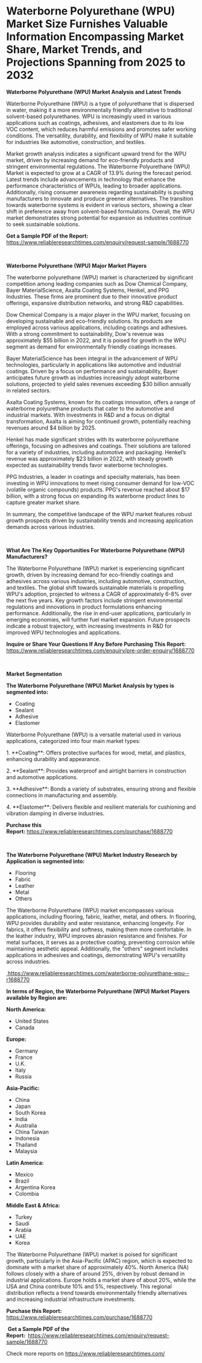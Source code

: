 <p><h1>Waterborne Polyurethane (WPU) Market Size Furnishes Valuable Information Encompassing Market Share, Market Trends, and Projections Spanning from 2025 to 2032</h1></p><p><strong>Waterborne Polyurethane (WPU) Market Analysis and Latest Trends</strong></p>
<p><p>Waterborne Polyurethane (WPU) is a type of polyurethane that is dispersed in water, making it a more environmentally friendly alternative to traditional solvent-based polyurethanes. WPU is increasingly used in various applications such as coatings, adhesives, and elastomers due to its low VOC content, which reduces harmful emissions and promotes safer working conditions. The versatility, durability, and flexibility of WPU make it suitable for industries like automotive, construction, and textiles.</p><p>Market growth analysis indicates a significant upward trend for the WPU market, driven by increasing demand for eco-friendly products and stringent environmental regulations. The Waterborne Polyurethane (WPU) Market is expected to grow at a CAGR of 13.9% during the forecast period. Latest trends include advancements in technology that enhance the performance characteristics of WPUs, leading to broader applications. Additionally, rising consumer awareness regarding sustainability is pushing manufacturers to innovate and produce greener alternatives. The transition towards waterborne systems is evident in various sectors, showing a clear shift in preference away from solvent-based formulations. Overall, the WPU market demonstrates strong potential for expansion as industries continue to seek sustainable solutions.</p></p>
<p><strong>Get a Sample PDF of the Report:&nbsp;</strong> <a href="https://www.reliableresearchtimes.com/enquiry/request-sample/1688770?utm_campaign=3054&utm_medium=2&utm_source=Github&utm_content=ia&utm_term=26032025&utm_id=waterborne-polyurethane-wpu">https://www.reliableresearchtimes.com/enquiry/request-sample/1688770</a></p>
<p>&nbsp;</p>
<p><strong>Waterborne Polyurethane (WPU) Major Market Players</strong></p>
<p><p>The waterborne polyurethane (WPU) market is characterized by significant competition among leading companies such as Dow Chemical Company, Bayer MaterialScience, Axalta Coating Systems, Henkel, and PPG Industries. These firms are prominent due to their innovative product offerings, expansive distribution networks, and strong R&D capabilities.</p><p>Dow Chemical Company is a major player in the WPU market, focusing on developing sustainable and eco-friendly solutions. Its products are employed across various applications, including coatings and adhesives. With a strong commitment to sustainability, Dow's revenue was approximately $55 billion in 2022, and it is poised for growth in the WPU segment as demand for environmentally friendly coatings increases.</p><p>Bayer MaterialScience has been integral in the advancement of WPU technologies, particularly in applications like automotive and industrial coatings. Driven by a focus on performance and sustainability, Bayer anticipates future growth as industries increasingly adopt waterborne solutions, projected to yield sales revenues exceeding $30 billion annually in related sectors.</p><p>Axalta Coating Systems, known for its coatings innovation, offers a range of waterborne polyurethane products that cater to the automotive and industrial markets. With investments in R&D and a focus on digital transformation, Axalta is aiming for continued growth, potentially reaching revenues around $4 billion by 2025.</p><p>Henkel has made significant strides with its waterborne polyurethane offerings, focusing on adhesives and coatings. Their solutions are tailored for a variety of industries, including automotive and packaging. Henkel’s revenue was approximately $23 billion in 2022, with steady growth expected as sustainability trends favor waterborne technologies.</p><p>PPG Industries, a leader in coatings and specialty materials, has been investing in WPU innovations to meet rising consumer demand for low-VOC (volatile organic compounds) products. PPG's revenue reached about $17 billion, with a strong focus on expanding its waterborne product lines to capture greater market share.</p><p>In summary, the competitive landscape of the WPU market features robust growth prospects driven by sustainability trends and increasing application demands across various industries.</p></p>
<p>&nbsp;</p>
<p><strong>What Are The Key Opportunities For Waterborne Polyurethane (WPU) Manufacturers?</strong></p>
<p><p>The Waterborne Polyurethane (WPU) market is experiencing significant growth, driven by increasing demand for eco-friendly coatings and adhesives across various industries, including automotive, construction, and textiles. The global shift towards sustainable materials is propelling WPU's adoption, projected to witness a CAGR of approximately 6-8% over the next five years. Key growth factors include stringent environmental regulations and innovations in product formulations enhancing performance. Additionally, the rise in end-user applications, particularly in emerging economies, will further fuel market expansion. Future prospects indicate a robust trajectory, with increasing investments in R&D for improved WPU technologies and applications.</p></p>
<p><strong>Inquire or Share Your Questions If Any Before Purchasing This Report:</strong> <a href="https://www.reliableresearchtimes.com/enquiry/pre-order-enquiry/1688770?utm_campaign=3054&utm_medium=2&utm_source=Github&utm_content=ia&utm_term=26032025&utm_id=waterborne-polyurethane-wpu">https://www.reliableresearchtimes.com/enquiry/pre-order-enquiry/1688770</a></p>
<p>&nbsp;</p>
<p><strong>Market Segmentation</strong></p>
<p><strong>The Waterborne Polyurethane (WPU) Market Analysis by types is segmented into:</strong></p>
<p><ul><li>Coating</li><li>Sealant</li><li>Adhesive</li><li>Elastomer</li></ul></p>
<p><p>Waterborne Polyurethane (WPU) is a versatile material used in various applications, categorized into four main market types: </p><p>1. **Coating**: Offers protective surfaces for wood, metal, and plastics, enhancing durability and appearance.</p><p>2. **Sealant**: Provides waterproof and airtight barriers in construction and automotive applications.</p><p>3. **Adhesive**: Bonds a variety of substrates, ensuring strong and flexible connections in manufacturing and assembly.</p><p>4. **Elastomer**: Delivers flexible and resilient materials for cushioning and vibration damping in diverse industries.</p></p>
<p><strong>Purchase this Report:&nbsp;</strong><a href="https://www.reliableresearchtimes.com/purchase/1688770?utm_campaign=3054&utm_medium=2&utm_source=Github&utm_content=ia&utm_term=26032025&utm_id=waterborne-polyurethane-wpu">https://www.reliableresearchtimes.com/purchase/1688770</a></p>
<p>&nbsp;</p>
<p><strong>The Waterborne Polyurethane (WPU) Market Industry Research by Application is segmented into:</strong></p>
<p><ul><li>Flooring</li><li>Fabric</li><li>Leather</li><li>Metal</li><li>Others</li></ul></p>
<p><p>The Waterborne Polyurethane (WPU) market encompasses various applications, including flooring, fabric, leather, metal, and others. In flooring, WPU provides durability and water resistance, enhancing longevity. For fabrics, it offers flexibility and softness, making them more comfortable. In the leather industry, WPU improves abrasion resistance and finishes. For metal surfaces, it serves as a protective coating, preventing corrosion while maintaining aesthetic appeal. Additionally, the "others" segment includes applications in adhesives and coatings, demonstrating WPU's versatility across industries.</p></p>
<p><a href="https://www.reliableresearchtimes.com/waterborne-polyurethane-wpu--r1688770?utm_campaign=3054&utm_medium=2&utm_source=Github&utm_content=ia&utm_term=26032025&utm_id=waterborne-polyurethane-wpu">&nbsp;https://www.reliableresearchtimes.com/waterborne-polyurethane-wpu--r1688770</a></p>
<p><strong>In terms of Region, the Waterborne Polyurethane (WPU) Market Players available by Region are:</strong></p>
<p>
    <p> <strong> North America: </strong>
        <ul>
            <li>United States</li>
            <li>Canada</li>
        </ul>
        </p> 
    <p> <strong> Europe: </strong>
        <ul>
            <li>Germany</li>
            <li>France</li>
            <li>U.K.</li>
            <li>Italy</li>
            <li>Russia</li>
        </ul>
        </p> 
    <p> <strong> Asia-Pacific: </strong>
        <ul>
            <li>China</li>
            <li>Japan</li>
            <li>South Korea</li>
            <li>India</li>
            <li>Australia</li>
            <li>China Taiwan</li>
            <li>Indonesia</li>
            <li>Thailand</li>
            <li>Malaysia</li>
        </ul>
        </p> 
    <p> <strong> Latin America: </strong>
        <ul>
            <li>Mexico</li>
            <li>Brazil</li>
            <li>Argentina Korea</li>
            <li>Colombia</li>
        </ul>
        </p> 
    <p> <strong> Middle East & Africa: </strong>
        <ul>
            <li>Turkey</li>
            <li>Saudi</li>
            <li>Arabia</li>
            <li>UAE</li>
            <li>Korea</li>
        </ul>
    </p>
    </p>
<p><p>The Waterborne Polyurethane (WPU) market is poised for significant growth, particularly in the Asia-Pacific (APAC) region, which is expected to dominate with a market share of approximately 40%. North America (NA) follows closely with a share of around 25%, driven by robust demand in industrial applications. Europe holds a market share of about 20%, while the USA and China contribute 10% and 5%, respectively. This regional distribution reflects a trend towards environmentally friendly alternatives and increasing industrial infrastructure investments.</p></p>
<p><strong>Purchase this Report: </strong><a href="https://www.reliableresearchtimes.com/purchase/1688770?utm_campaign=3054&utm_medium=2&utm_source=Github&utm_content=ia&utm_term=26032025&utm_id=waterborne-polyurethane-wpu">https://www.reliableresearchtimes.com/purchase/1688770</a></p>
<p>&nbsp;<strong>Get a Sample PDF of the Report:&nbsp;&nbsp;</strong><a href="https://www.reliableresearchtimes.com/enquiry/request-sample/1688770?utm_campaign=3054&utm_medium=2&utm_source=Github&utm_content=ia&utm_term=26032025&utm_id=waterborne-polyurethane-wpu">https://www.reliableresearchtimes.com/enquiry/request-sample/1688770</a></p>
<p><strong></strong></p>
<p>Check more reports on <a href="https://www.reliableresearchtimes.com/?utm_campaign=3054&utm_medium=2&utm_source=Github&utm_content=ia&utm_term=26032025&utm_id=waterborne-polyurethane-wpu">https://www.reliableresearchtimes.com/</a></p>